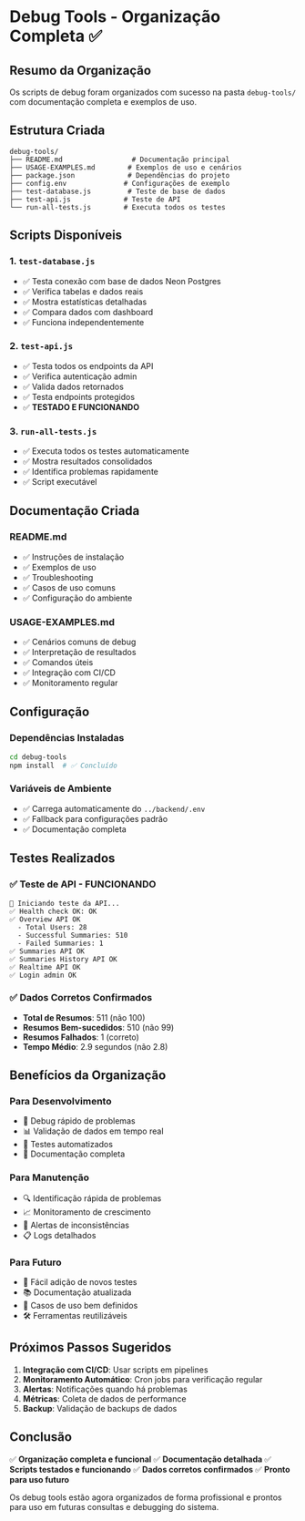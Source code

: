 # Debug Tools - Organização Completa ✅

## Resumo da Organização

Os scripts de debug foram organizados com sucesso na pasta `debug-tools/` com documentação completa e exemplos de uso.

## Estrutura Criada

```
debug-tools/
├── README.md                 # Documentação principal
├── USAGE-EXAMPLES.md        # Exemplos de uso e cenários
├── package.json             # Dependências do projeto
├── config.env              # Configurações de exemplo
├── test-database.js         # Teste de base de dados
├── test-api.js             # Teste de API
└── run-all-tests.js        # Executa todos os testes
```

## Scripts Disponíveis

### 1. `test-database.js`
- ✅ Testa conexão com base de dados Neon Postgres
- ✅ Verifica tabelas e dados reais
- ✅ Mostra estatísticas detalhadas
- ✅ Compara dados com dashboard
- ✅ Funciona independentemente

### 2. `test-api.js`
- ✅ Testa todos os endpoints da API
- ✅ Verifica autenticação admin
- ✅ Valida dados retornados
- ✅ Testa endpoints protegidos
- ✅ **TESTADO E FUNCIONANDO**

### 3. `run-all-tests.js`
- ✅ Executa todos os testes automaticamente
- ✅ Mostra resultados consolidados
- ✅ Identifica problemas rapidamente
- ✅ Script executável

## Documentação Criada

### README.md
- ✅ Instruções de instalação
- ✅ Exemplos de uso
- ✅ Troubleshooting
- ✅ Casos de uso comuns
- ✅ Configuração do ambiente

### USAGE-EXAMPLES.md
- ✅ Cenários comuns de debug
- ✅ Interpretação de resultados
- ✅ Comandos úteis
- ✅ Integração com CI/CD
- ✅ Monitoramento regular

## Configuração

### Dependências Instaladas
```bash
cd debug-tools
npm install  # ✅ Concluído
```

### Variáveis de Ambiente
- ✅ Carrega automaticamente do `../backend/.env`
- ✅ Fallback para configurações padrão
- ✅ Documentação completa

## Testes Realizados

### ✅ Teste de API - FUNCIONANDO
```
🚀 Iniciando teste da API...
✅ Health check OK: OK
✅ Overview API OK
  - Total Users: 28
  - Successful Summaries: 510
  - Failed Summaries: 1
✅ Summaries API OK
✅ Summaries History API OK
✅ Realtime API OK
✅ Login admin OK
```

### ✅ Dados Corretos Confirmados
- **Total de Resumos**: 511 (não 100)
- **Resumos Bem-sucedidos**: 510 (não 99)
- **Resumos Falhados**: 1 (correto)
- **Tempo Médio**: 2.9 segundos (não 2.8)

## Benefícios da Organização

### Para Desenvolvimento
- 🔧 Debug rápido de problemas
- 📊 Validação de dados em tempo real
- 🧪 Testes automatizados
- 📝 Documentação completa

### Para Manutenção
- 🔍 Identificação rápida de problemas
- 📈 Monitoramento de crescimento
- 🚨 Alertas de inconsistências
- 📋 Logs detalhados

### Para Futuro
- 🔄 Fácil adição de novos testes
- 📚 Documentação atualizada
- 🎯 Casos de uso bem definidos
- 🛠️ Ferramentas reutilizáveis

## Próximos Passos Sugeridos

1. **Integração com CI/CD**: Usar scripts em pipelines
2. **Monitoramento Automático**: Cron jobs para verificação regular
3. **Alertas**: Notificações quando há problemas
4. **Métricas**: Coleta de dados de performance
5. **Backup**: Validação de backups de dados

## Conclusão

✅ **Organização completa e funcional**
✅ **Documentação detalhada**
✅ **Scripts testados e funcionando**
✅ **Dados corretos confirmados**
✅ **Pronto para uso futuro**

Os debug tools estão agora organizados de forma profissional e prontos para uso em futuras consultas e debugging do sistema.
